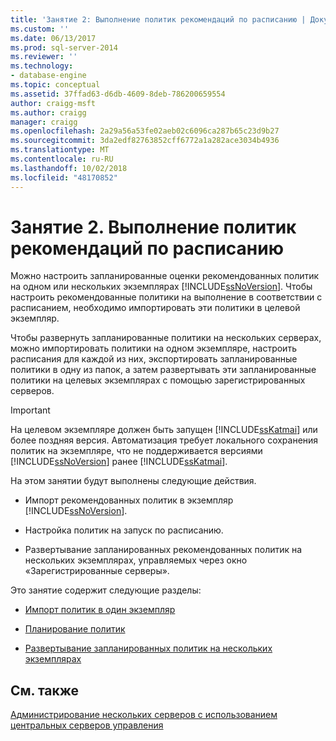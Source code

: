 ```yaml
---
title: 'Занятие 2: Выполнение политик рекомендаций по расписанию | Документация Майкрософт'
ms.custom: ''
ms.date: 06/13/2017
ms.prod: sql-server-2014
ms.reviewer: ''
ms.technology:
- database-engine
ms.topic: conceptual
ms.assetid: 37ffad63-d6db-4609-8deb-786200659554
author: craigg-msft
ms.author: craigg
manager: craigg
ms.openlocfilehash: 2a29a56a53fe02aeb02c6096ca287b65c23d9b27
ms.sourcegitcommit: 3da2edf82763852cff6772a1a282ace3034b4936
ms.translationtype: MT
ms.contentlocale: ru-RU
ms.lasthandoff: 10/02/2018
ms.locfileid: "48170852"
---
```

# <a name="lesson-2-evaluate-best-practices-policies-on-a-scheduled-basis"></a>Занятие 2. Выполнение политик рекомендаций по расписанию 
  Можно настроить запланированные оценки рекомендованных политик на одном или нескольких экземплярах [!INCLUDE[ssNoVersion](../includes/ssnoversion-md.md)]. Чтобы настроить рекомендованные политики на выполнение в соответствии с расписанием, необходимо импортировать эти политики в целевой экземпляр.  
  
 Чтобы развернуть запланированные политики на нескольких серверах, можно импортировать политики на одном экземпляре, настроить расписания для каждой из них, экспортировать запланированные политики в одну из папок, а затем развертывать эти запланированные политики на целевых экземплярах с помощью зарегистрированных серверов.  
  
> [!IMPORTANT]  
>  На целевом экземпляре должен быть запущен [!INCLUDE[ssKatmai](../includes/sskatmai-md.md)] или более поздняя версия. Автоматизация требует локального сохранения политик на экземпляре, что не поддерживается версиями [!INCLUDE[ssNoVersion](../includes/ssnoversion-md.md)] ранее [!INCLUDE[ssKatmai](../includes/sskatmai-md.md)].  
  
 На этом занятии будут выполнены следующие действия.  
  
-   Импорт рекомендованных политик в экземпляр [!INCLUDE[ssNoVersion](../includes/ssnoversion-md.md)].  
  
-   Настройка политик на запуск по расписанию.  
  
-   Развертывание запланированных рекомендованных политик на нескольких экземплярах, управляемых через окно «Зарегистрированные серверы».  
  
 Это занятие содержит следующие разделы:  
  
-   [Импорт политик в один экземпляр](../../2014/tutorials/import-the-policies-to-a-single-instance.md)  
  
-   [Планирование политик](../../2014/tutorials/schedule-the-policies.md)  
  
-   [Развертывание запланированных политик на нескольких экземплярах](../../2014/tutorials/deploy-scheduled-policies-to-multiple-instances.md)  
  
## <a name="see-also"></a>См. также  
 [Администрирование нескольких серверов с использованием центральных серверов управления](../relational-databases/administer-multiple-servers-using-central-management-servers.md)  
  
  
